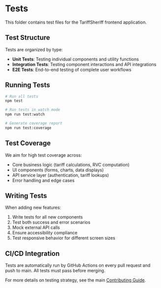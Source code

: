 # Tests

This folder contains test files for the TariffSheriff frontend application.

## Test Structure

Tests are organized by type:
- **Unit Tests**: Testing individual components and utility functions
- **Integration Tests**: Testing component interactions and API integrations
- **E2E Tests**: End-to-end testing of complete user workflows

## Running Tests

```bash
# Run all tests
npm test

# Run tests in watch mode
npm run test:watch

# Generate coverage report
npm run test:coverage
```

## Test Coverage

We aim for high test coverage across:
- Core business logic (tariff calculations, RVC computation)
- UI components (forms, charts, data displays)
- API service layer (authentication, tariff lookups)
- Error handling and edge cases

## Writing Tests

When adding new features:
1. Write tests for all new components
2. Test both success and error scenarios
3. Mock external API calls
4. Ensure accessibility compliance
5. Test responsive behavior for different screen sizes

## CI/CD Integration

Tests are automatically run by GitHub Actions on every pull request and push to main. All tests must pass before merging.

For more details on testing strategy, see the main [Contributing Guide](../../../CONTRIBUTING.md).
